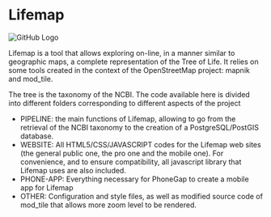# Lifemap

![GitHub Logo](/images/logo.png)

Lifemap is a tool that allows exploring on-line, in a manner similar to geographic maps, a complete representation of the Tree of Life. It relies on some tools created in the context of the OpenStreetMap project: mapnik and mod_tile. 

The tree is the taxonomy of the NCBI. The code available here is divided into different folders corresponding to different aspects of the project
* PIPELINE: the main functions of Lifemap, allowing to go from the retrieval of the NCBI taxonomy to the creation of a PostgreSQL/PostGIS database. 
* WEBSITE: All HTML5/CSS/JAVASCRIPT codes for the Lifemap web sites (the general public one, the pro one and the mobile one). For convenience, and to ensure compatibility, all javascript library that Lifemap uses are also included.
* PHONE-APP: Everything necessary for PhoneGap to create a mobile app for Lifemap
* OTHER: Configuration and style files, as well as modified source code of mod_tile that allows more zoom level to be rendered.


